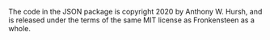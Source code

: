 The code in the JSON package is copyright 2020 by Anthony W. Hursh,
and is released under the terms of the same MIT license as Fronkensteen
as a whole.
